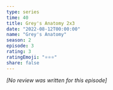 ```yaml
---
type: series
time: 40
title: Grey's Anatomy 2x3
date: "2022-08-12T00:00:00"
name: "Grey's Anatomy"
season: 2
episode: 3
rating: 3
ratingEmoji: "⭐️⭐️⭐️"
share: false
---
```


_[No review was written for this episode]_
